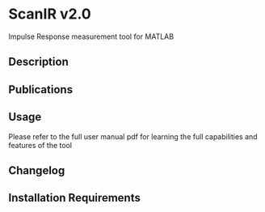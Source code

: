 # ScanIR v2.0
Impulse Response measurement tool for MATLAB 

## Description

## Publications

## Usage 
Please refer to the full user manual pdf for learning the full capabilities and features of the tool

## Changelog

## Installation Requirements 
